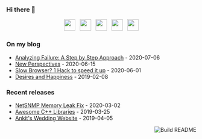 ### Hi there 👋

<!--
**dhanizaeltkttitt/dhanizaeltkttitt** is a ✨ _special_ ✨ repository because its `README.md` (this file) appears on your GitHub profile.

Here are some ideas to get you started:

- 🔭 I’m currently working on ...
- 🌱 I’m currently learning ...
- 👯 I’m looking to collaborate on ...
- 🤔 I’m looking for help with ...
- 💬 Ask me about ...
- 📫 How to reach me: ...
- 😄 Pronouns: ...
- ⚡ Fun fact: ...
-->
<p align='center'>
  <a href="https://github.com/jain-mukesh"><img height="30" src="https://img.shields.io/badge/-jain--mukesh-black?logo=github&style=flat-square"></a>&nbsp;&nbsp;
  <a href="https://www.linkedin.com/in/jain-mukesh"><img height="30" src="https://img.shields.io/badge/-jain--mukesh-blue?logo=linkedin&style=flat-square"></a>&nbsp;&nbsp;
  <a href="mailto:jainmukesh@gmail.com"><img height="30" src="https://img.shields.io/badge/-jainmukesh@gmail.com-black?logo=gmail&style=flat-square"></a>&nbsp;&nbsp;
    <a href="https://twitter.com/_mjain"><img height="30" src="https://img.shields.io/badge/-__mjain-blue?logo=twitter&style=flat-square"></a>&nbsp;&nbsp;
  <a href="https://medium.com/@jainmukesh"><img height="30" src="https://img.shields.io/badge/-@jainmukesh-black?logo=medium&style=flat-square"></a>
</p>

### On my blog
<!-- blog starts -->
* [Analyzing Failure: A Step by Step Approach](https://medium.com/@nimish.jain_21547/analyzing-failure-a-step-by-step-approach-e430047995f4) - 2020-07-06
* [New Perspectives](https://medium.com/@jainmukesh/new-perspectives-72516b150a9) - 2020-06-15
* [Slow Browser? 1 Hack to speed it up](https://medium.com/@jainmukesh/slow-browser-1-hack-to-speed-it-up-2c6d90152b7b) - 2020-06-01
* [Desires and Happiness](https://medium.com/@jainmukesh/desires-and-happiness-7a19f737684e) - 2019-02-08
<!-- blog ends -->
</td><td valign="top">

### Recent releases
<!-- recent_releases starts -->
* [NetSNMP Memory Leak Fix](https://github.com/net-snmp/net-snmp/pull/78) - 2020-03-02
* [Awesome C++ Libraries](https://github.com/jain-mukesh/cpp-tools) - 2019-03-25
* [Ankit's Wedding Website](https://github.com/jain-mukesh/ankit-wedding) - 2019-04-05
<!-- recent_releases ends -->
</td></tr></table>

<!-- [![GitHub](https://github-readme-stats.vercel.app/api?username=jain-mukesh)](https://github.com/jain-mukesh) -->

<a href="https://github.com/jain-mukesh/jain-mukesh/actions"><img src="https://github.com/jain-mukesh/jain-mukesh/workflows/Build%20README/badge.svg" align="right" alt="Build README"></a>

